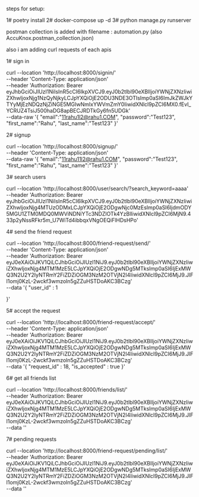 steps for setup:

1# poetry install 
2#  docker-compose up -d
3# python manage.py runserver


postman collection is added with filename :
 automation.py (also AccuKnox.postman_collection.json)

also i am adding curl requests of each apis

1#  sign in 

curl --location 'http://localhost:8000/signin/' \
--header 'Content-Type: application/json' \
--header 'Authorization: Bearer eyJhbGciOiJIUzI1NiIsInR5cCI6IkpXVCJ9.eyJ0b2tlbl90eXBlIjoiYWNjZXNzIiwiZXhwIjoxNjg1NzQyNjkyLCJpYXQiOjE2ODU3NDE3OTIsImp0aSI6ImJkZWJkYTYyMjEzNDQzNjZiNGE5MGIwNmIxYWVmZmY0IiwidXNlcl9pZCI6MX0.fEvI_YCRUZ4TsiJ500haDG8apBECJRDTkGy6fn5UDGk' \
--data-raw '{
    "email":"11rahu1l2@rahu1.COM",
    "password":"Test123",
    "first_name":"Rahu",
    "last_name":"Test123"
}'




2#   signup

curl --location 'http://localhost:8000/signup/' \
--header 'Content-Type: application/json' \
--data-raw '{
    "email":"11rahu11l2@rahu1.COM",
    "password":"Test123",
    "first_name":"Rahu",
    "last_name":"Test123"
}'



3#  search users

curl --location 'http://localhost:8000/user/search/?search_keyword=aaaa' \
--header 'Authorization: Bearer eyJhbGciOiJIUzI1NiIsInR5cCI6IkpXVCJ9.eyJ0b2tlbl90eXBlIjoiYWNjZXNzIiwiZXhwIjoxNjg4MTUzODMxLCJpYXQiOjE2ODgwNjc0MzEsImp0aSI6IjdmODY5MGU1ZTM0MDQ0MWViNDNiYTc3NDZlOTk4YzBlIiwidXNlcl9pZCI6MjN9.433p2yNssRFkr5m_U7WiTd4ibbqxVNgOEQiFlHDsHPo'

4#  send the friend request


curl --location 'http://localhost:8000/friend-request/send/' \
--header 'Content-Type: application/json' \
--header 'Authorization: Bearer eyJ0eXAiOiJKV1QiLCJhbGciOiJIUzI1NiJ9.eyJ0b2tlbl90eXBlIjoiYWNjZXNzIiwiZXhwIjoxNjg4MTM1MzE5LCJpYXQiOjE2ODgwNDg5MTksImp0aSI6IjExMWQ3N2U2Y2IyNTRmY2FiZDZiOGM3NzM2OTVjN2I4IiwidXNlcl9pZCI6MjJ9.JlFI1omj0KzL-2wckf3wmzoln5gZZuHSTDoAKC3BCzg' \
--data '{
"user_id" : 1

}'

5#  accept the request


curl --location 'http://localhost:8000/friend-request/accept/' \
--header 'Content-Type: application/json' \
--header 'Authorization: Bearer eyJ0eXAiOiJKV1QiLCJhbGciOiJIUzI1NiJ9.eyJ0b2tlbl90eXBlIjoiYWNjZXNzIiwiZXhwIjoxNjg4MTM1MzE5LCJpYXQiOjE2ODgwNDg5MTksImp0aSI6IjExMWQ3N2U2Y2IyNTRmY2FiZDZiOGM3NzM2OTVjN2I4IiwidXNlcl9pZCI6MjJ9.JlFI1omj0KzL-2wckf3wmzoln5gZZuHSTDoAKC3BCzg' \
--data '{
"request_id" : 18,
"is_accepted" : true
}'


6#  get all friends list

curl --location 'http://localhost:8000/friends/list/' \
--header 'Authorization: Bearer eyJ0eXAiOiJKV1QiLCJhbGciOiJIUzI1NiJ9.eyJ0b2tlbl90eXBlIjoiYWNjZXNzIiwiZXhwIjoxNjg4MTM1MzE5LCJpYXQiOjE2ODgwNDg5MTksImp0aSI6IjExMWQ3N2U2Y2IyNTRmY2FiZDZiOGM3NzM2OTVjN2I4IiwidXNlcl9pZCI6MjJ9.JlFI1omj0KzL-2wckf3wmzoln5gZZuHSTDoAKC3BCzg' \
--data ''


7#  pending requests

curl --location 'http://localhost:8000/friend-request/pending/list/' \
--header 'Authorization: Bearer eyJ0eXAiOiJKV1QiLCJhbGciOiJIUzI1NiJ9.eyJ0b2tlbl90eXBlIjoiYWNjZXNzIiwiZXhwIjoxNjg4MTM1MzE5LCJpYXQiOjE2ODgwNDg5MTksImp0aSI6IjExMWQ3N2U2Y2IyNTRmY2FiZDZiOGM3NzM2OTVjN2I4IiwidXNlcl9pZCI6MjJ9.JlFI1omj0KzL-2wckf3wmzoln5gZZuHSTDoAKC3BCzg' \
--data ''